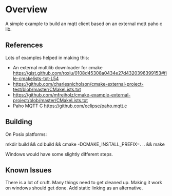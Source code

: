 # Overview

A simple example to build an mqtt client based on an external mqtt paho c lib.

## References

Lots of examples helped in making this:

- An external multilib downloader for cmake https://gist.github.com/roxlu/0108d45308a0434e27d4320396399153#file-cmakelists-txt-L54
- https://github.com/charlesnicholson/cmake-external-project-test/blob/master/CMakeLists.txt 
- https://github.com/mfreiholz/cmake-example-external-project/blob/master/CMakeLists.txt
- Paho MQTT C https://github.com/eclipse/paho.mqtt.c

## Building

On Posix platforms:

mkdir build && cd build && cmake -DCMAKE_INSTALL_PREFIX=. .. && make

Windows would have some slightly different steps.

## Known Issues

There is a lot of cruft.  Many things need to get cleaned up.  Making it work on windows should get done.  Add static linking as an alternative.

